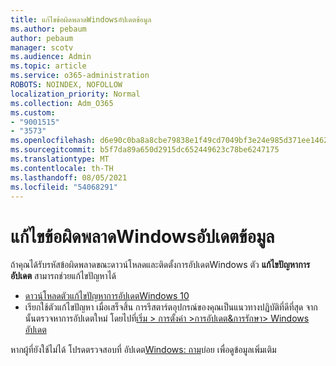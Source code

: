 ```yaml
---
title: แก้ไขข้อผิดพลาดWindowsอัปเดตข้อมูล
ms.author: pebaum
author: pebaum
manager: scotv
ms.audience: Admin
ms.topic: article
ms.service: o365-administration
ROBOTS: NOINDEX, NOFOLLOW
localization_priority: Normal
ms.collection: Adm_O365
ms.custom:
- "9001515"
- "3573"
ms.openlocfilehash: d6e90c0ba8a8cbe79838e1f49cd7049bf3e24e985d371ee1462d50e47834cdac
ms.sourcegitcommit: b5f7da89a650d2915dc652449623c78be6247175
ms.translationtype: MT
ms.contentlocale: th-TH
ms.lasthandoff: 08/05/2021
ms.locfileid: "54068291"
---
```

# <a name="fix-windows-update-errors"></a>แก้ไขข้อผิดพลาดWindowsอัปเดตข้อมูล

ถ้าคุณได้รับรหัสข้อผิดพลาดขณะดาวน์โหลดและติดตั้งการอัปเดตWindows ตัว **แก้ไขปัญหาการอัปเดต** สามารถช่วยแก้ไขปัญหาได้

- [ดาวน์โหลดตัวแก้ไขปัญหาการอัปเดตWindows 10](https://support.microsoft.com/help/4027322/windows-update-troubleshooter)
- เรียกใช้ตัวแก้ไขปัญหา เมื่อเสร็จสิ้น การรีสตาร์ตอุปกรณ์ของคุณเป็นแนวทางปฏิบัติที่ดีที่สุด จากนั้นตรวจหาการอัปเดตใหม่ โดยไปที่[เริ่ม > การตั้งค่า >การอัปเดต&การรักษา> Windows อัปเดต](ms-settings:windowsupdate)

หากผู้ที่ยังใช้ไม่ได้ โปรดตรวจสอบที่ อัปเดต[Windows: ถาม](https://support.microsoft.com/help/12373/windows-update-faq)บ่อย เพื่อดูข้อมูลเพิ่มเติม
